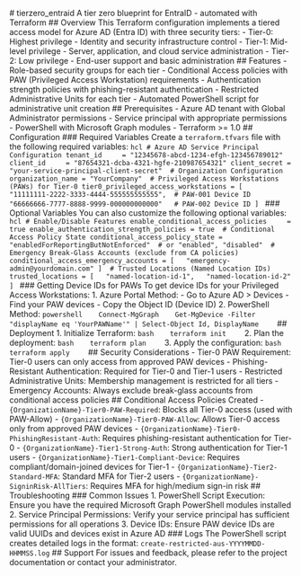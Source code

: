 #   t i e r z e r o _ e n t r a i d 
 
 A   t i e r   z e r o   b l u e p r i n t   f o r   E n t r a I D   -   a u t o m a t e d   w i t h   T e r r a f o r m 
 
 # #   O v e r v i e w 
 
 T h i s   T e r r a f o r m   c o n f i g u r a t i o n   i m p l e m e n t s   a   t i e r e d   a c c e s s   m o d e l   f o r   A z u r e   A D   ( E n t r a   I D )   w i t h   t h r e e   s e c u r i t y   t i e r s : 
 
 -   * * T i e r - 0 * * :   H i g h e s t   p r i v i l e g e   -   I d e n t i t y   a n d   s e c u r i t y   i n f r a s t r u c t u r e   c o n t r o l 
 -   * * T i e r - 1 * * :   M i d - l e v e l   p r i v i l e g e   -   S e r v e r ,   a p p l i c a t i o n ,   a n d   c l o u d   s e r v i c e   a d m i n i s t r a t i o n     
 -   * * T i e r - 2 * * :   L o w   p r i v i l e g e   -   E n d - u s e r   s u p p o r t   a n d   b a s i c   a d m i n i s t r a t i o n 
 
 # #   F e a t u r e s 
 
 -   R o l e - b a s e d   s e c u r i t y   g r o u p s   f o r   e a c h   t i e r 
 -   C o n d i t i o n a l   A c c e s s   p o l i c i e s   w i t h   P A W   ( P r i v i l e g e d   A c c e s s   W o r k s t a t i o n )   r e q u i r e m e n t s 
 -   A u t h e n t i c a t i o n   s t r e n g t h   p o l i c i e s   w i t h   p h i s h i n g - r e s i s t a n t   a u t h e n t i c a t i o n 
 -   R e s t r i c t e d   A d m i n i s t r a t i v e   U n i t s   f o r   e a c h   t i e r 
 -   A u t o m a t e d   P o w e r S h e l l   s c r i p t   f o r   a d m i n i s t r a t i v e   u n i t   c r e a t i o n 
 
 # #   P r e r e q u i s i t e s 
 
 -   A z u r e   A D   t e n a n t   w i t h   G l o b a l   A d m i n i s t r a t o r   p e r m i s s i o n s 
 -   S e r v i c e   p r i n c i p a l   w i t h   a p p r o p r i a t e   p e r m i s s i o n s 
 -   P o w e r S h e l l   w i t h   M i c r o s o f t   G r a p h   m o d u l e s 
 -   T e r r a f o r m   > =   1 . 0 
 
 # #   C o n f i g u r a t i o n 
 
 # # #   R e q u i r e d   V a r i a b l e s 
 
 C r e a t e   a   ` t e r r a f o r m . t f v a r s `   f i l e   w i t h   t h e   f o l l o w i n g   r e q u i r e d   v a r i a b l e s : 
 
 ` ` ` h c l 
 #   A z u r e   A D   S e r v i c e   P r i n c i p a l   C o n f i g u r a t i o n 
 t e n a n t _ i d           =   " 1 2 3 4 5 6 7 8 - a b c d - 1 2 3 4 - e f g h - 1 2 3 4 5 6 7 8 9 0 1 2 " 
 c l i e n t _ i d           =   " 8 7 6 5 4 3 2 1 - d c b a - 4 3 2 1 - h g f e - 2 1 0 9 8 7 6 5 4 3 2 1 " 
 c l i e n t _ s e c r e t   =   " y o u r - s e r v i c e - p r i n c i p a l - c l i e n t - s e c r e t " 
 
 #   O r g a n i z a t i o n   C o n f i g u r a t i o n 
 o r g a n i z a t i o n _ n a m e   =   " Y o u r C o m p a n y " 
 
 #   P r i v i l e g e d   A c c e s s   W o r k s t a t i o n s   ( P A W s )   f o r   T i e r - 0 
 t i e r 0 _ p r i v i l e g e d _ a c c e s s _ w o r k s t a t i o n s   =   [ 
     " 1 1 1 1 1 1 1 1 - 2 2 2 2 - 3 3 3 3 - 4 4 4 4 - 5 5 5 5 5 5 5 5 5 5 5 5 " ,     #   P A W - 0 0 1   D e v i c e   I D 
     " 6 6 6 6 6 6 6 6 - 7 7 7 7 - 8 8 8 8 - 9 9 9 9 - 0 0 0 0 0 0 0 0 0 0 0 0 "       #   P A W - 0 0 2   D e v i c e   I D 
 ] 
 ` ` ` 
 
 # # #   O p t i o n a l   V a r i a b l e s 
 
 Y o u   c a n   a l s o   c u s t o m i z e   t h e   f o l l o w i n g   o p t i o n a l   v a r i a b l e s : 
 
 ` ` ` h c l 
 #   E n a b l e / D i s a b l e   F e a t u r e s 
 e n a b l e _ c o n d i t i o n a l _ a c c e s s _ p o l i c i e s           =   t r u e 
 e n a b l e _ a u t h e n t i c a t i o n _ s t r e n g t h _ p o l i c i e s   =   t r u e 
 
 #   C o n d i t i o n a l   A c c e s s   P o l i c y   S t a t e 
 c o n d i t i o n a l _ a c c e s s _ p o l i c y _ s t a t e   =   " e n a b l e d F o r R e p o r t i n g B u t N o t E n f o r c e d "     #   o r   " e n a b l e d " ,   " d i s a b l e d " 
 
 #   E m e r g e n c y   B r e a k - G l a s s   A c c o u n t s   ( e x c l u d e   f r o m   C A   p o l i c i e s ) 
 c o n d i t i o n a l _ a c c e s s _ e m e r g e n c y _ a c c o u n t s   =   [ 
     " e m e r g e n c y - a d m i n @ y o u r d o m a i n . c o m " 
 ] 
 
 #   T r u s t e d   L o c a t i o n s   ( N a m e d   L o c a t i o n   I D s ) 
 t r u s t e d _ l o c a t i o n s   =   [ 
     " n a m e d - l o c a t i o n - i d - 1 " , 
     " n a m e d - l o c a t i o n - i d - 2 " 
 ] 
 ` ` ` 
 
 # # #   G e t t i n g   D e v i c e   I D s   f o r   P A W s 
 
 T o   g e t   d e v i c e   I D s   f o r   y o u r   P r i v i l e g e d   A c c e s s   W o r k s t a t i o n s : 
 
 1 .   * * A z u r e   P o r t a l   M e t h o d * * : 
       -   G o   t o   A z u r e   A D   >   D e v i c e s 
       -   F i n d   y o u r   P A W   d e v i c e s 
       -   C o p y   t h e   O b j e c t   I D   ( D e v i c e   I D ) 
 
 2 .   * * P o w e r S h e l l   M e t h o d * * : 
       ` ` ` p o w e r s h e l l 
       C o n n e c t - M g G r a p h 
       G e t - M g D e v i c e   - F i l t e r   " d i s p l a y N a m e   e q   ' Y o u r P A W N a m e ' "   |   S e l e c t - O b j e c t   I d ,   D i s p l a y N a m e 
       ` ` ` 
 
 # #   D e p l o y m e n t 
 
 1 .   * * I n i t i a l i z e   T e r r a f o r m * * : 
       ` ` ` b a s h 
       t e r r a f o r m   i n i t 
       ` ` ` 
 
 2 .   * * P l a n   t h e   d e p l o y m e n t * * : 
       ` ` ` b a s h 
       t e r r a f o r m   p l a n 
       ` ` ` 
 
 3 .   * * A p p l y   t h e   c o n f i g u r a t i o n * * : 
       ` ` ` b a s h 
       t e r r a f o r m   a p p l y 
       ` ` ` 
 
 # #   S e c u r i t y   C o n s i d e r a t i o n s 
 
 -   * * T i e r - 0   P A W   R e q u i r e m e n t * * :   T i e r - 0   u s e r s   c a n   o n l y   a c c e s s   f r o m   a p p r o v e d   P A W   d e v i c e s 
 -   * * P h i s h i n g - R e s i s t a n t   A u t h e n t i c a t i o n * * :   R e q u i r e d   f o r   T i e r - 0   a n d   T i e r - 1   u s e r s 
 -   * * R e s t r i c t e d   A d m i n i s t r a t i v e   U n i t s * * :   M e m b e r s h i p   m a n a g e m e n t   i s   r e s t r i c t e d   f o r   a l l   t i e r s 
 -   * * E m e r g e n c y   A c c o u n t s * * :   A l w a y s   e x c l u d e   b r e a k - g l a s s   a c c o u n t s   f r o m   c o n d i t i o n a l   a c c e s s   p o l i c i e s 
 
 # #   C o n d i t i o n a l   A c c e s s   P o l i c i e s   C r e a t e d 
 
 -   ` { O r g a n i z a t i o n N a m e } - T i e r 0 - P A W - R e q u i r e d ` :   B l o c k s   a l l   T i e r - 0   a c c e s s   ( u s e d   w i t h   P A W - A l l o w ) 
 -   ` { O r g a n i z a t i o n N a m e } - T i e r 0 - P A W - A l l o w ` :   A l l o w s   T i e r - 0   a c c e s s   o n l y   f r o m   a p p r o v e d   P A W   d e v i c e s 
 -   ` { O r g a n i z a t i o n N a m e } - T i e r 0 - P h i s h i n g R e s i s t a n t - A u t h ` :   R e q u i r e s   p h i s h i n g - r e s i s t a n t   a u t h e n t i c a t i o n   f o r   T i e r - 0 
 -   ` { O r g a n i z a t i o n N a m e } - T i e r 1 - S t r o n g - A u t h ` :   S t r o n g   a u t h e n t i c a t i o n   f o r   T i e r - 1   u s e r s 
 -   ` { O r g a n i z a t i o n N a m e } - T i e r 1 - C o m p l i a n t - D e v i c e ` :   R e q u i r e s   c o m p l i a n t / d o m a i n - j o i n e d   d e v i c e s   f o r   T i e r - 1 
 -   ` { O r g a n i z a t i o n N a m e } - T i e r 2 - S t a n d a r d - M F A ` :   S t a n d a r d   M F A   f o r   T i e r - 2   u s e r s 
 -   ` { O r g a n i z a t i o n N a m e } - S i g n i n R i s k - A l l T i e r s ` :   R e q u i r e s   M F A   f o r   h i g h / m e d i u m   s i g n - i n   r i s k 
 
 # #   T r o u b l e s h o o t i n g 
 
 # # #   C o m m o n   I s s u e s 
 
 1 .   * * P o w e r S h e l l   S c r i p t   E x e c u t i o n * * :   E n s u r e   y o u   h a v e   t h e   r e q u i r e d   M i c r o s o f t   G r a p h   P o w e r S h e l l   m o d u l e s   i n s t a l l e d 
 2 .   * * S e r v i c e   P r i n c i p a l   P e r m i s s i o n s * * :   V e r i f y   y o u r   s e r v i c e   p r i n c i p a l   h a s   s u f f i c i e n t   p e r m i s s i o n s   f o r   a l l   o p e r a t i o n s 
 3 .   * * D e v i c e   I D s * * :   E n s u r e   P A W   d e v i c e   I D s   a r e   v a l i d   U U I D s   a n d   d e v i c e s   e x i s t   i n   A z u r e   A D 
 
 # # #   L o g s 
 
 T h e   P o w e r S h e l l   s c r i p t   c r e a t e s   d e t a i l e d   l o g s   i n   t h e   f o r m a t :   ` c r e a t e - r e s t r i c t e d - a u s - Y Y Y Y M M D D - H H M M S S . l o g ` 
 
 # #   S u p p o r t 
 
 F o r   i s s u e s   a n d   f e e d b a c k ,   p l e a s e   r e f e r   t o   t h e   p r o j e c t   d o c u m e n t a t i o n   o r   c o n t a c t   y o u r   a d m i n i s t r a t o r . 